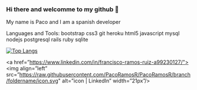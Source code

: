 ### Hi there and welcomme to my github 👋

My name is Paco and I am a spanish developer


Languages and Tools:
bootstrap css3 git heroku html5 javascript mysql nodejs postgresql rails ruby sqlite


[![Top Langs](https://github-readme-stats.vercel.app/api/top-langs/?username=PacoRamosR&layout=compact)](https://github.com/yushi1007)



<a href=”https://www.linkedin.com/in/francisco-ramos-ruiz-a99230127/"><img align=”left” src=”https://raw.githubusercontent.com/PacoRamosR/PacoRamosR/branch/foldername/icon.svg" alt=”icon | LinkedIn” width=”21px”/></a>
